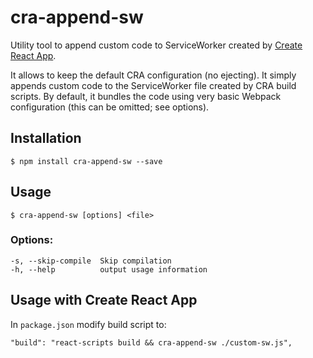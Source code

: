 # cra-append-sw

  Utility tool to append custom code to ServiceWorker created by [Create React App](https://github.com/facebookincubator/create-react-app). 
  
  It allows to keep the default CRA configuration (no ejecting). It simply appends custom code to the ServiceWorker file created by CRA build scripts. By default, it bundles the code using very basic Webpack configuration (this can be omitted; see options).

## Installation

    $ npm install cra-append-sw --save

## Usage

    $ cra-append-sw [options] <file>


### Options:

    -s, --skip-compile  Skip compilation
    -h, --help          output usage information

## Usage with Create React App

  In `package.json` modify build script to:

    "build": "react-scripts build && cra-append-sw ./custom-sw.js",
